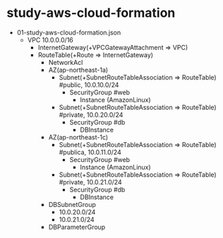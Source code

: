 # study-aws-cloud-formation

- 01-study-aws-cloud-formation.json
  - VPC 10.0.0.0/16
    - InternetGateway(+VPCGatewayAttachment => VPC)
    - RouteTable(+Route => InternetGateway)
      - NetworkAcl
      - AZ(ap-northeast-1a)
        - Subnet(+SubnetRouteTableAssociation => RouteTable) #public, 10.0.10.0/24
          - SecurityGroup #web
            - Instance (AmazonLinux)
        - Subnet(+SubnetRouteTableAssociation => RouteTable) #private, 10.0.20.0/24
          - SecurityGroup #db
            - DBInstance
      - AZ(ap-northeast-1c)
        - Subnet(+SubnetRouteTableAssociation => RouteTable) #publica, 10.0.11.0/24
          - SecurityGroup #web
            - Instance (AmazonLinux)
        - Subnet(+SubnetRouteTableAssociation => RouteTable) #private, 10.0.21.0/24
          - SecurityGroup #db
            - DBInstance
      - DBSubnetGroup
        - 10.0.20.0/24
        - 10.0.21.0/24
      - DBParameterGroup
